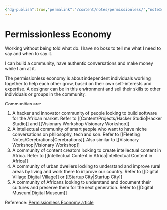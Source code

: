 ```yaml
---
{"dg-publish":true,"permalink":"/content/notes/permissionless/","noteIcon":"2"}
---
```


# Permissionless Economy

Working without being told what do. I have no boss to tell me what I need to say and when to say it.

I can build a community, have authentic conversations and make money while I am at it.

The permissionless economy is about independent individuals working together to help each other grow, based on their own self-interests and expertise. A designer can be in this environment and sell their skills to other individuals or groups in the community.

Communities are:
1. A hacker and innovator community of people looking to build software for the African market. Refer to [[Content/Projects/Hacker Studio\|Hacker Studio]] and [[Visionary Workshop\|Visionary Workshop]]
2. A intellectual community of smart people who want to have niche conversations on philosophy, tech and son. Refer to [[Fleeting Notes/Cerebrations\|Cerebrations]]. Also similar to [[Visionary Workshop\|Visionary Workshop]]
3. A community of content creators looking to create intellectual content in Africa. Refer to [[Intellectual Content in Africa\|Intellectual Content in Africa]]
4. A community of urban dwellers looking to understand and improve rural areas by living and work there to improve our country. Refer to [[Digital Village\|Digital Village]] or [[Startup City\|Startup City]]
5. A community of Africans looking to understand and document their cultures and preserve them for the next generation. Refer to [[Digital Museum\|Digital Museum]]

Reference: [Permissionless Economy article](https://entrepreneurshandbook.co/the-permissionless-economy-is-the-greatest-opportunity-for-making-money-online-5545c9537c66)
